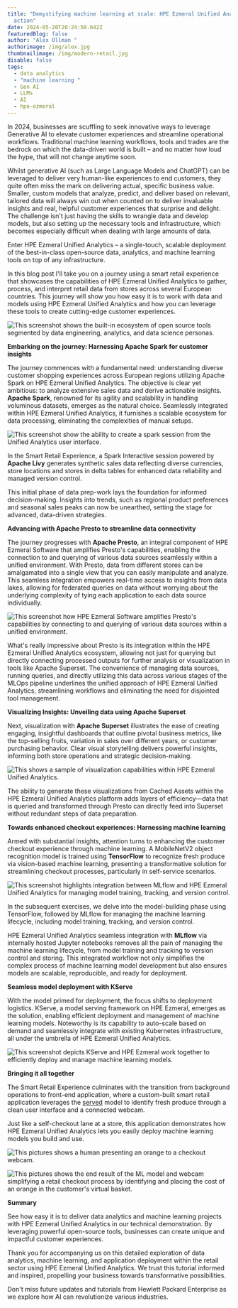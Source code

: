```yaml
---
title: "Demystifying machine learning at scale: HPE Ezmeral Unified Analytics in
  action"
date: 2024-05-20T20:24:58.642Z
featuredBlog: false
author: "Alex Ollman "
authorimage: /img/alex.jpg
thumbnailimage: /img/modern-retail.jpg
disable: false
tags:
  - data analytics
  - "machine learning "
  - Gen AI
  - LLMs
  - AI
  - hpe-ezmeral
---
```

In 2024, businesses are scuffling to seek innovative ways to leverage Generative AI to elevate customer experiences and streamline operational workflows. Traditional machine learning workflows, tools and trades are the bedrock on which the data-driven world is built – and no matter how loud the hype, that will not change anytime soon.

Whilst generative AI (such as Large Language Models and ChatGPT) can be leveraged to deliver very human-like experiences to end customers, they quite often miss the mark on delivering actual, specific business value. Smaller, custom models that analyze, predict, and deliver based on relevant, tailored data will always win out when counted on to deliver invaluable insights and real, helpful customer experiences that surprise and delight. The challenge isn't just having the skills to wrangle data and develop models, but also setting up the necessary tools and infrastructure, which becomes especially difficult when dealing with large amounts of data.

Enter HPE Ezmeral Unified Analytics – a single-touch, scalable deployment of the best-in-class open-source data, analytics, and machine learning tools on top of any infrastructure.

In this blog post I'll take you on a journey using a smart retail experience that showcases the capabilities of HPE Ezmeral Unified Analytics to gather, process, and interpret retail data from stores across several European countries. This journey will show you how easy it is to work with data and models using HPE Ezmeral Unified Analytics and how you can leverage these tools to create cutting-edge customer experiences.

![This screenshot shows the built-in ecosystem of open source tools segmented by data engineering, analytics, and data science personas. ](/img/demystifying-ml-unifiedanalytics-img1.png "HPE managed ecosystem of open source tools built into HPE Ezmeral Unified Analytics.")

**Embarking on the journey: Harnessing Apache Spark for customer insights**

The journey commences with a fundamental need: understanding diverse customer shopping experiences across European regions utilizing Apache Spark on HPE Ezmeral Unified Analytics. The objective is clear yet ambitious: to analyze extensive sales data and derive actionable insights. **Apache Spark**, renowned for its agility and scalability in handling voluminous datasets, emerges as the natural choice. Seamlessly integrated within HPE Ezmeral Unified Analytics, it furnishes a scalable ecosystem for data processing, eliminating the complexities of manual setups.

![This screenshot show the ability to create a spark session from the Unified Analytics user interface. ](/img/demystifying-ml-spark-img2.png "Simplified Apache Spark management from HPE Ezmeral Unified Analytics. ")

In the Smart Retail Experience, a Spark Interactive session powered by **Apache Livy** generates synthetic sales data reflecting diverse currencies, store locations and stores in delta tables for enhanced data reliability and managed version control.

This initial phase of data prep-work lays the foundation for informed decision-making. Insights into trends, such as regional product preferences and seasonal sales peaks can now be unearthed, setting the stage for advanced, data-driven strategies.

**Advancing with Apache Presto to streamline data connectivity**

The journey progresses with **Apache Presto**, an integral component of HPE Ezmeral Software that amplifies Presto's capabilities, enabling the connection to and querying of various data sources seamlessly within a unified environment. With Presto, data from different stores can be amalgamated into a single view that you can easily manipulate and analyze. This seamless integration empowers real-time access to insights from data lakes, allowing for federated queries on data without worrying about the underlying complexity of tying each application to each data source individually.

![This screenshot how HPE Ezmeral Software amplifies Presto's capabilities by connecting to and querying of various data sources within a unified environment. ](/img/demystifying-ml-presto-img3.png "From a unified interface, quickly connect to and query multiple data sources then manipulate and analyze. ")

What's really impressive about Presto is its integration within the HPE Ezmeral Unified Analytics ecosystem, allowing not just for querying but directly connecting processed outputs for further analysis or visualization in tools like Apache Superset. The convenience of managing data sources, running queries, and directly utilizing this data across various stages of the MLOps pipeline underlines the unified approach of HPE Ezmeral Unified Analytics, streamlining workflows and eliminating the need for disjointed tool management.

**Visualizing Insights: Unveiling data using Apache Superset**

Next, visualization with **Apache Superset** illustrates the ease of creating engaging, insightful dashboards that outline pivotal business metrics, like the top-selling fruits, variation in sales over different years, or customer purchasing behavior. Clear visual storytelling delivers powerful insights, informing both store operations and strategic decision-making.

![This shows a sample of visualization capabilities within HPE Ezmeral Unified Analytics. ](/img/demystifying-ml-superset-img4.png "Quick generate visualizations within HPE Ezmeral Unified Analytics to reduce redundant data preparation steps. ")

The ability to generate these visualizations from Cached Assets within the HPE Ezmeral Unified Analytics platform adds layers of efficiency—data that is queried and transformed through Presto can directly feed into Superset without redundant steps of data preparation.

**Towards enhanced checkout experiences: Harnessing machine learning**

Armed with substantial insights, attention turns to enhancing the customer checkout experience through machine learning. A MobileNetV2 object recognition model is trained using **TensorFlow** to recognize fresh produce via vision-based machine learning, presenting a transformative solution for streamlining checkout processes, particularly in self-service scenarios.

![This screenshot highlights integration between MLflow and HPE Ezmeral Unified Analytics for managing model training, tracking, and version control. ](/img/demystifying-ml-mlflow-img5.png "Effortless integration between MLflow and HPE Ezmeral Unified analytics reduces the complexity of managing the machine learning lifecycle. ")

In the subsequent exercises, we delve into the model-building phase using TensorFlow, followed by MLflow for managing the machine learning lifecycle, including model training, tracking, and version control.

HPE Ezmeral Unified Analytics seamless integration with **MLflow** via internally hosted Jupyter notebooks removes all the pain of managing the machine learning lifecycle, from model training and tracking to version control and storing. This integrated workflow not only simplifies the complex process of machine learning model development but also ensures models are scalable, reproducible, and ready for deployment.

**Seamless model deployment with KServe**

With the model primed for deployment, the focus shifts to deployment logistics. KServe, a model serving framework on HPE Ezmeral, emerges as the solution, enabling efficient deployment and management of machine learning models. Noteworthy is its capability to auto-scale based on demand and seamlessly integrate with existing Kubernetes infrastructure, all under the umbrella of HPE Ezmeral Unified Analytics.

![This screenshot depicts KServe and HPE Ezmeral work together to efficiently deploy and manage machine learning models. ](/img/demystifying-ml-kserve-img6.png "Flawless integration between KServe and HPE Ezmeral Software simplifies ML model deployment, management, and auto-scaling with existing Kubernetes infrastructure. ")

**Bringing it all together**

The Smart Retail Experience culminates with the transition from background operations to front-end application, where a custom-built smart retail application leverages the [served](<>) model to identify fresh produce through a clean user interface and a connected webcam.

Just like a self-checkout lane at a store, this application demonstrates how HPE Ezmeral Unified Analytics lets you easily deploy machine learning models you build and use.

![This pictures shows a human presenting an orange to a checkout webcam. ](/img/alex-blog-visual-ai-orange.png "Leveraging the served model, the smart retail application can identify fresh produce through a connected webcam and clean user interface. ")

![This pictures shows the end result of the ML model and webcam simplifying a retail checkout process by identifying and placing the cost of an orange in the customer's virtual basket. ](/img/retail2-with-pricing-.png "The end result of this blog shows the model identifying the orange and charging the customer in the checkout basket. ")

**Summary**

See how easy it is to deliver data analytics and machine learning projects with HPE Ezmeral Unified Analytics in our technical demonstration. By leveraging powerful open-source tools, businesses can create unique and impactful customer experiences.

Thank you for accompanying us on this detailed exploration of data analytics, machine learning, and application deployment within the retail sector using HPE Ezmeral Unified Analytics. We trust this tutorial informed and inspired, propelling your business towards transformative possibilities.

Don't miss future updates and tutorials from Hewlett Packard Enterprise as we explore how AI can revolutionize various industries.